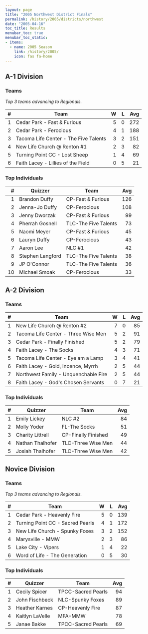```yaml
---
layout: page
title: "2005 Northwest District Finals"
permalink: /history/2005/districts/northwest
date: "2005-04-16"
toc_title: Results
menubar_toc: true
menubar_toc_static:
- items:
  - name: 2005 Season
    link: /history/2005/
    icon: fas fa-home
---
```


## A-1 Division

### Teams

*Top 3 teams advancing to Regionals.*

|    # | Team                                  |    W |    L |  Avg |
| ---: | ------------------------------------- | ---: | ---: | ---: |
|    1 | Cedar Park - Fast & Furious           |    5 |    0 |  272 |
|    2 | Cedar Park - Ferocious                |    4 |    1 |  188 |
|    3 | Tacoma Life Center - The Five Talents |    3 |    2 |  151 |
|    4 | New Life Church @ Renton #1           |    2 |    3 |   82 |
|    5 | Turning Point CC - Lost Sheep         |    1 |    4 |   69 |
|    6 | Faith Lacey - Lillies of the Field    |    0 |    5 |   21 |

### Top Individuals

|    # | Quizzer          | Team                 |  Avg |
| ---: | ---------------- | -------------------- | ---: |
|    1 | Brandon Duffy    | CP-Fast & Furious    |  126 |
|    2 | Jenna-Jo Duffy   | CP-Ferocious         |  108 |
|    3 | Jenny Dworzak    | CP-Fast & Furious    |   99 |
|    4 | Pherrah Gosnell  | TLC-The Five Talents |   73 |
|    5 | Naomi Meyer      | CP-Fast & Furious    |   45 |
|    6 | Lauryn Duffy     | CP-Ferocious         |   43 |
|    7 | Aaron Lee        | NLC #1               |   42 |
|    8 | Stephen Langford | TLC-The Five Talents |   38 |
|    9 | JP O'Connor      | TLC-The Five Talents |   36 |
|   10 | Michael Smoak    | CP-Ferocious         |   33 |

## A-2 Division

### Teams

|    # | Team                                 |    W |    L |  Avg |
| ---: | ------------------------------------ | ---: | ---: | ---: |
|    1 | New Life Church @ Renton #2          |    7 |    0 |   85 |
|    2 | Tacoma Life Center - Three Wise Men  |    5 |    2 |   91 |
|    3 | Cedar Park - Finally Finished        |    5 |    2 |   79 |
|    4 | Faith Lacey - The Socks              |    4 |    3 |   71 |
|    5 | Tacoma Life Center - Eye am a Lamp   |    3 |    4 |   41 |
|    6 | Faith Lacey - Gold, Incence, Myrrh   |    2 |    5 |   44 |
|    7 | Northwest Family - Unquenchable Fire |    2 |    5 |   44 |
|    8 | Faith Lacey - God's Chosen Servants  |    0 |    7 |   21 |

### Top Individuals

|    # | Quizzer          | Team                |  Avg |
| ---: | ---------------- | ------------------- | ---: |
|    1 | Emily Lickey     | NLC #2              |   84 |
|    2 | Molly Yoder      | FL-The Socks        |   51 |
|    3 | Charity Littrell | CP-Finally Finished |   49 |
|    4 | Nathan Thalhofer | TLC-Three Wise Men  |   44 |
|    5 | Josiah Thalhofer | TLC-Three Wise Men  |   42 |

## Novice Division

### Teams

*Top 3 teams advancing to Regionals.*

|    # | Team                             |    W |    L |  Avg |
| ---: | -------------------------------- | ---: | ---: | ---: |
|    1 | Cedar Park - Heavenly Fire       |    5 |    0 |  139 |
|    2 | Turning Point CC - Sacred Pearls |    4 |    1 |  172 |
|    3 | New Life Church - Spunky Foxes   |    3 |    2 |  152 |
|    4 | Marysville - MMW                 |    2 |    3 |   86 |
|    5 | Lake City - Vipers               |    1 |    4 |   22 |
|    6 | Word of Life - The Generation    |    0 |    5 |   30 |

### Top Individuals

|    # | Quizzer         | Team               |  Avg |
| ---: | --------------- | ------------------ | ---: |
|    1 | Cecily Spicer   | TPCC-Sacred Pearls |   94 |
|    2 | John Fischbeck  | NLC-Spunky Foxes   |   89 |
|    3 | Heather Karnes  | CP-Heavenly Fire   |   87 |
|    4 | Kaitlyn LaVelle | MFA-MMW            |   78 |
|    5 | Janae Bakke     | TPCC-Sacred Pearls |   69 |
